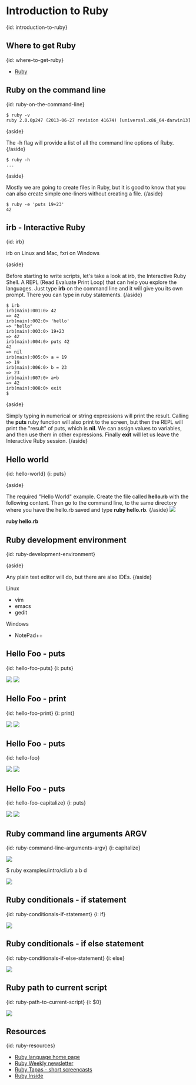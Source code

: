 # Introduction to Ruby
{id: introduction-to-ruby}

## Where to get Ruby
{id: where-to-get-ruby}

* [Ruby](https://www.ruby-lang.org/)



## Ruby on the command line
{id: ruby-on-the-command-line}

```
$ ruby -v
ruby 2.0.0p247 (2013-06-27 revision 41674) [universal.x86_64-darwin13]
```


{aside}

The -h flag will provide a list of all the command line options of Ruby.
{/aside}

```
$ ruby -h
...
```


{aside}

Mostly we are going to create files in Ruby, but it is good to know that you can also
create simple one-liners without creating a file.
{/aside}

```
$ ruby -e 'puts 19+23'
42
```


## irb - Interactive Ruby
{id: irb}

irb on Linux and Mac, fxri on Windows


{aside}

Before starting to write scripts, let's take a look at irb, the Interactive Ruby Shell.
A REPL (Read Evaluate Print Loop) that can help you explore the languages.
Just type **irb** on the command line and it will give you its own prompt.
There you can type in ruby statements.
{/aside}

```
$ irb
irb(main):001:0> 42
=> 42
irb(main):002:0> 'hello'
=> "hello"
irb(main):003:0> 19+23
=> 42
irb(main):004:0> puts 42
42
=> nil
irb(main):005:0> a = 19
=> 19
irb(main):006:0> b = 23
=> 23
irb(main):007:0> a+b
=> 42
irb(main):008:0> exit
$ 
```

{aside}

Simply typing in numerical or string expressions will print the result. Calling the **puts** ruby function will also print to the screen,
but then the REPL will print the "result" of puts, which is **nil**. We can assign values to variables, and then use them in other expressions.
Finally **exit** will let us leave the Interactive Ruby session.
{/aside}


## Hello world
{id: hello-world}
{i: puts}

{aside}

The required "Hello World" example. Create the file called **hello.rb** with the following content. Then go to the command line, to the same directory
where you have the hello.rb saved and type **ruby hello.rb**.
{/aside}
![](examples/intro/hello.rb)

**ruby hello.rb**



## Ruby development environment
{id: ruby-development-environment}

{aside}

Any plain text editor will do, but there are also IDEs.
{/aside}

Linux


* vim
* emacs
* gedit


Windows


* NotePad++



## Hello Foo - puts
{id: hello-foo-puts}
{i: puts}

![](examples/intro/hello_foo_puts.rb)
![](examples/intro/hello_foo_puts.out)


## Hello Foo - print
{id: hello-foo-print}
{i: print}

![](examples/intro/hello_foo_print.rb)
![](examples/intro/hello_foo_print.out)


## Hello Foo - puts
{id: hello-foo}

![](examples/intro/hello_foo.rb)
![](examples/intro/hello_foo.out)


## Hello Foo - puts
{id: hello-foo-capitalize}
{i: puts}

![](examples/intro/hello_foo_capitalize.rb)
![](examples/intro/hello_foo_capitalize.out)


## Ruby command line arguments ARGV
{id: ruby-command-line-arguments-argv}
{i: capitalize}

![](examples/intro/hello_foo_capitalize.rb)

$ ruby examples/intro/cli.rb a b d

![](examples/intro/hello_foo_capitalize.out)

## Ruby conditionals - if statement
{id: ruby-conditionals-if-statement}
{i: if}

![](examples/intro/if.rb)


## Ruby conditionals - if else statement
{id: ruby-conditionals-if-else-statement}
{i: else}

![](examples/intro/if-else.rb)

## Ruby path to current script
{id: ruby-path-to-current-script}
{i: $0}

![](examples/intro/current_script.rb)

## Resources
{id: ruby-resources}

* [Ruby language home page](http://www.ruby-lang.org/)
* [Ruby Weekly newsletter](http://rubyweekly.com/)
* [Ruby Tapas - short screencasts](http://www.rubytapas.com/)
* [Ruby Inside](http://www.rubyinside.com/)


